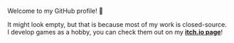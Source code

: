 Welcome to my GitHub profile! :crescent_moon:

It might look empty, but that is because most of my work is closed-source.<br>
I develop games as a hobby, you can check them out on my [**itch.io page**](https://majikgames.itch.io/)!
